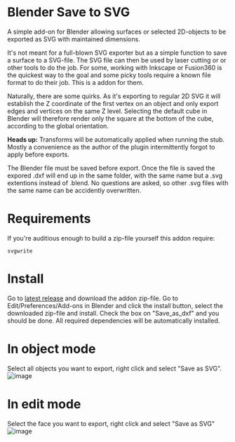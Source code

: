 # Blender Save to SVG
A simple add-on for Blender allowing surfaces or selected 2D-objects to be exported as SVG with maintained dimensions. 

It's not meant for a full-blown SVG exporter but as a simple function to save a surface to a SVG-file. The SVG file can then be used by laser cutting or or other tools to do the job. For some, working with Inkscape or Fusion360 is the quickest way to the goal and some picky tools require a known file format to do their job. This is a addon for them.

Naturally, there are some quirks. As it's exporting to regular 2D SVG it will establish the Z coordinate of the first vertex on an object and only export edges and vertices on the same Z level. Selecting the default cube in Blender will therefore render only the square at the bottom of the cube, according to the global orientation. 

**Heads up:** Transforms will be automatically applied when running the stub. Mostly a convenience as the author of the plugin intermittently forgot to apply before exports. 

The Blender file must be saved before export. Once the file is saved the expored .dxf will end up in the same folder, with the same name but a .svg extentions instead of .blend. No questions are asked, so other .svg files with the same name can be accidently overwritten.

# Requirements
If you're auditious enough to build a zip-file yourself this addon require:

``` svgwrite ```

# Install
Go to [latest release](https://github.com/Mikrofabriken/blender-save-to-svg/releases/latest) and download the addon zip-file. Go to Edit/Preferences/Add-ons in Blender and click the install button, select the downloaded zip-file and install. Check the box on "Save_as_dxf" and you should be done. All required dependencies will be automatically installed.

# In object mode
Select all objects you want to export, right click and select "Save as SVG". 
![image](docs/selected_objects.jpeg)

# In edit mode
Select the face you want to export, right click and select "Save as SVG"
![image](docs/edit_menu.jpeg)

